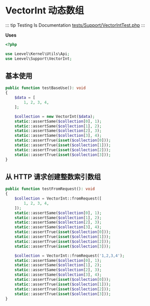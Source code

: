 # VectorInt 动态数组

::: tip Testing Is Documentation
[tests/Support/VectorIntTest.php](https://github.com/hunzhiwange/framework/blob/master/tests/Support/VectorIntTest.php)
:::

**Uses**

``` php
<?php

use Leevel\Kernel\Utils\Api;
use Leevel\Support\VectorInt;
```

## 基本使用

``` php
public function testBaseUse(): void
{
    $data = [
        1, 2, 3, 4,
    ];

    $collection = new VectorInt($data);
    static::assertSame($collection[0], 1);
    static::assertSame($collection[1], 2);
    static::assertSame($collection[2], 3);
    static::assertSame($collection[3], 4);
    static::assertTrue(isset($collection[0]));
    static::assertTrue(isset($collection[1]));
    static::assertTrue(isset($collection[2]));
    static::assertTrue(isset($collection[3]));
}
```

## 从 HTTP 请求创建整数索引数组

``` php
public function testFromRequest(): void
{
    $collection = VectorInt::fromRequest([
        1, 2, 3, 4,
    ]);
    static::assertSame($collection[0], 1);
    static::assertSame($collection[1], 2);
    static::assertSame($collection[2], 3);
    static::assertSame($collection[3], 4);
    static::assertTrue(isset($collection[0]));
    static::assertTrue(isset($collection[1]));
    static::assertTrue(isset($collection[2]));
    static::assertTrue(isset($collection[3]));

    $collection = VectorInt::fromRequest('1,2,3,4');
    static::assertSame($collection[0], 1);
    static::assertSame($collection[1], 2);
    static::assertSame($collection[2], 3);
    static::assertSame($collection[3], 4);
    static::assertTrue(isset($collection[0]));
    static::assertTrue(isset($collection[1]));
    static::assertTrue(isset($collection[2]));
    static::assertTrue(isset($collection[3]));
}
```